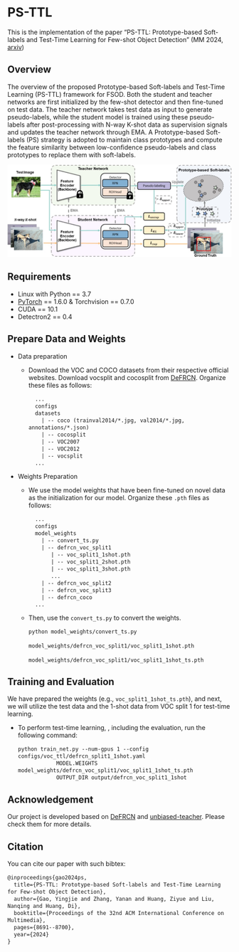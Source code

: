 # PS-TTL
This is the implementation of the paper “PS-TTL: Prototype-based Soft-labels and Test-Time Learning for Few-shot Object Detection” (MM 2024, [arxiv](https://arxiv.org/pdf/2408.05674))

## Overview
The overview of the proposed Prototype-based Soft-labels and Test-Time Learning (PS-TTL) framework for FSOD. Both the student and teacher networks are first initialized by the few-shot detector and then fine-tuned on test data. The teacher network takes test data as input to generate pseudo-labels, while the student model is trained using these pseudo-labels after post-processing with N-way K-shot data as supervision signals and updates the teacher network through EMA. A Prototype-based Soft-labels (PS) strategy is adopted to maintain class prototypes and compute the feature similarity between low-confidence pseudo-labels and class prototypes to replace them with soft-labels.

<div align="center"><img src="figures/overview.jpg" width="800"></div>

## Requirements
* Linux with Python == 3.7
* [PyTorch](https://pytorch.org/get-started/locally/) == 1.6.0 & Torchvision == 0.7.0
* CUDA == 10.1
* Detectron2 == 0.4


## Prepare Data and Weights
* Data preparation
  - Download the VOC and COCO datasets from their respective official websites. Download vocsplit and cocosplit from [DeFRCN](https://github.com/er-muyue/DeFRCN). Organize these files as follows:
    
    ```angular2html
      ...
      configs
      datasets
        | -- coco (trainval2014/*.jpg, val2014/*.jpg, annotations/*.json)
        | -- cocosplit
        | -- VOC2007
        | -- VOC2012
        | -- vocsplit
      ...
    ```
  
* Weights Preparation
  - We use the model weights that have been fine-tuned on novel data as the initialization for our model. Organize these `.pth` files as follows:
    ```angular2html
      ...
      configs
      model_weights
        | -- convert_ts.py
        | -- defrcn_voc_split1
           | -- voc_split1_1shot.pth
           | -- voc_split1_2shot.pth
           | -- voc_split1_3shot.pth
           ...
        | -- defrcn_voc_split2
        | -- defrcn_voc_split3
        | -- defrcn_coco
      ...
    ```
  - Then, use the `convert_ts.py` to convert the weights.
    ```angular2html
    python model_weights/convert_ts.py                      
                model_weights/defrcn_voc_split1/voc_split1_1shot.pth 
                model_weights/defrcn_voc_split1/voc_split1_1shot_ts.pth
    ```

## Training and Evaluation

We have prepared the weights (e.g., `voc_split1_1shot_ts.pth`), and next, we will utilize the test data and the 1-shot data from VOC split 1 for test-time learning.
* To perform test-time learning, , including the evaluation, run the following command:
  ```angular2html
  python train_net.py --num-gpus 1 --config configs/voc_ttl/defrcn_split1_1shot.yaml 
              MODEL.WEIGHTS model_weights/defrcn_voc_split1/voc_split1_1shot_ts.pth
              OUTPUT_DIR output/defrcn_voc_split1_1shot
  ```
  

## Acknowledgement
Our project is developed based on [DeFRCN](https://github.com/er-muyue/DeFRCN) and [unbiased-teacher](https://github.com/facebookresearch/unbiased-teacher). Please check them for more details.

## Citation

You can cite our paper with such bibtex:
```
@inproceedings{gao2024ps,
  title={PS-TTL: Prototype-based Soft-labels and Test-Time Learning for Few-shot Object Detection},
  author={Gao, Yingjie and Zhang, Yanan and Huang, Ziyue and Liu, Nanqing and Huang, Di},
  booktitle={Proceedings of the 32nd ACM International Conference on Multimedia},
  pages={8691--8700},
  year={2024}
}
```
